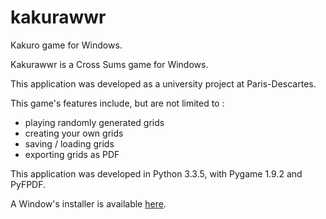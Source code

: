 # kakurawwr
Kakuro game for Windows.

Kakurawwr is a Cross Sums game for Windows.

This application was developed as a university project at Paris-Descartes.

This game's features include, but are not limited to :
- playing randomly generated grids
- creating your own grids
- saving / loading grids
- exporting grids as PDF

This application was developed in Python 3.3.5, with Pygame 1.9.2 and PyFPDF.

A Window's installer is available [here](../../releases/latest).
